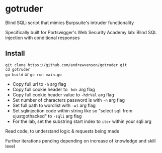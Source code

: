 # gotruder

Blind SQLi script that mimics Burpsuite's intruder functionality

Specifically built for Portswigger's Web Security Academy lab: Blind SQL injection with conditional responses

## Install
`git clone https://github.com/andrewvenson/gotruder.git`
<br/>
`cd gotruder`
<br/>
`go build` or `go run main.go`

- Copy full url to `-h` arg flag
- Copy full cookie header to `-hdr` arg flag
- Copy full cookie header value to `-hdrVal` arg flag
- Set number of characters password is with `-n` arg flag
- Set full path to wordlist with `-wl` arg flag
- Set sqlinjection code within string like so "select sqli from ujustgothacked" to `-sqli` arg flag
- For the lab, set the substring start index to `iter` within your sqli arg

Read code, to understand logic & requests being made

Further iterations pending depending on increase of knowledge and skill level
